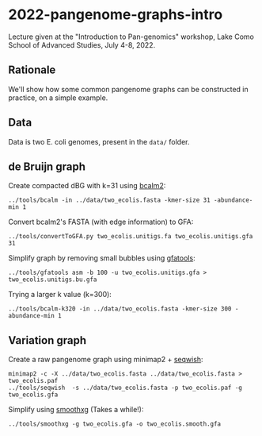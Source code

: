 # 2022-pangenome-graphs-intro

Lecture given at the "Introduction to Pan-genomics" workshop, Lake Como School of Advanced Studies, July 4-8, 2022.

## Rationale

We'll show how some common pangenome graphs can be constructed in practice, on a simple example. 

## Data

Data is two E. coli genomes, present in the `data/` folder.

## de Bruijn graph

Create compacted dBG with k=31 using [bcalm2](https://github.com/GATB/bcalm):

    ../tools/bcalm -in ../data/two_ecolis.fasta -kmer-size 31 -abundance-min 1

Convert bcalm2's FASTA (with edge information) to GFA:

    ../tools/convertToGFA.py two_ecolis.unitigs.fa two_ecolis.unitigs.gfa 31

Simplify graph by removing small bubbles using [gfatools](https://github.com/lh3/gfatools):

    ../tools/gfatools asm -b 100 -u two_ecolis.unitigs.gfa > two_ecolis.unitigs.bu.gfa

Trying a larger k value (k=300):

    ../tools/bcalm-k320 -in ../data/two_ecolis.fasta -kmer-size 300 -abundance-min 1

## Variation graph

Create a raw pangenome graph using minimap2 + [seqwish](https://github.com/ekg/seqwish):

    minimap2 -c -X ../data/two_ecolis.fasta ../data/two_ecolis.fasta > two_ecolis.paf
    ../tools/seqwish  -s ../data/two_ecolis.fasta -p two_ecolis.paf -g two_ecolis.gfa

Simplify using [smoothxg](https://github.com/pangenome/smoothxg) (Takes a while!):

    ../tools/smoothxg -g two_ecolis.gfa -o two_ecolis.smooth.gfa
